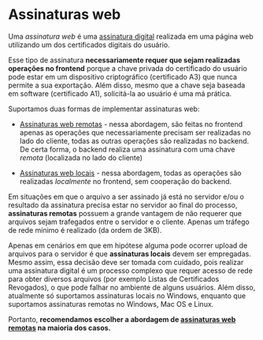 ﻿# Assinaturas web

Uma *assinatura web* é uma [assinatura digital](../signatures.md) realizada em uma página web utilizando um dos certificados digitais
do usuário.

Esse tipo de assinatura **necessariamente requer que sejam realizadas operações no frontend** porque a chave privada do certificado
do usuário pode estar em um dispositivo criptográfico (certificado A3) que nunca permite a sua exportação. Além disso, mesmo que a
chave seja baseada em software (certificado A1), solicitá-la ao usuário é uma má prática.

Suportamos duas formas de implementar assinaturas web:

* [Assinaturas web remotas](remote.md) - nessa abordagem, são feitas no frontend apenas as operações que necessariamente precisam
  ser realizadas no lado do cliente, todas as outras operações são realizadas no backend. De certa forma, o backend realiza uma
  assinatura com uma chave *remota* (localizada no lado do cliente)
  
* [Assinaturas web locais](local.md) - nessa abordagem, todas as operações são realizadas *localmente* no frontend, sem cooperação
  do backend.

Em situações em que o arquivo a ser assinado já está no servidor e/ou o resultado da assinatura precisa estar no servidor ao final
do processo, **assinaturas remotas** possuem a grande vantagem de não requerer que arquivos sejam trafegados entre o servidor e o
cliente. Apenas um tráfego de rede mínimo é realizado (da ordem de 3KB).

Apenas em cenários em que em hipótese alguma pode ocorrer upload de arquivos para o servidor é que **assinaturas locais** devem ser
empregadas. Mesmo assim, essa decisão deve ser tomada com cuidado, pois realizar uma assinatura digital é um processo complexo que
requer acesso de rede para obter diversos arquivos (por exemplo Listas de Certificados Revogados), o que pode falhar no ambiente
de alguns usuários. Além disso, atualmente só suportamos assinaturas locais no Windows, enquanto que suportamos assinaturas remotas
no Windows, Mac OS e Linux.

Portanto, **recomendamos escolher a abordagem de [assinaturas web remotas](remote.md) na maioria dos casos.**

